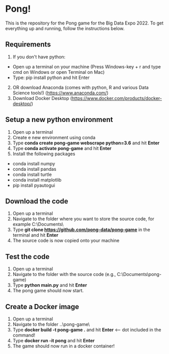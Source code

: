 
# Pong!
This is the repository for the Pong game for the Big Data Expo 2022. To get everything up and running, follow the instructions below.


## Requirements
1. If you don't have python:
* Open up a terminal on your machine (Press Windows-key + r and type cmd on Windows or open Terminal on Mac)
* Type: pip install python and hit Enter
2. OR download Anaconda (comes with python, R and various Data Science tools!) (https://www.anaconda.com/)
3. Download Docker Desktop (https://www.docker.com/products/docker-desktop/)

## Setup a new python environment
1. Open up a terminal
2. Create e new environment using conda
3. Type **conda create pong-game webscrape python=3.6** and hit **Enter**
4. Type **conda activate pong-game** and hit **Enter**
5. Install the following packages
* conda install numpy
* conda install pandas
* conda install turtle
* conda install matplotlib
* pip install pyautogui

## Download the code
1. Open up a terminal
2. Navigate to the folder where you want to store the source code, for example C:\Documents\
3. Type **git clone https://github.com/pong-data/pong-game** in the terminal and hit **Enter**
4. The source code is now copied onto your machine

## Test the code
1. Open up a terminal
2. Navigate to the folder with the source code (e.g., C:\Documents\pong-game\)
3. Type **python main.py** and hit **Enter**
4. The pong game should now start.

## Create a Docker image
1. Open up a terminal
2. Navigate to the folder ..\pong-game\
3. Type **docker build -t pong-game .** and hit **Enter** <-- dot included in the command!
4. Type **docker run -it pong** and hit **Enter**
5. The game should now run in a docker container!